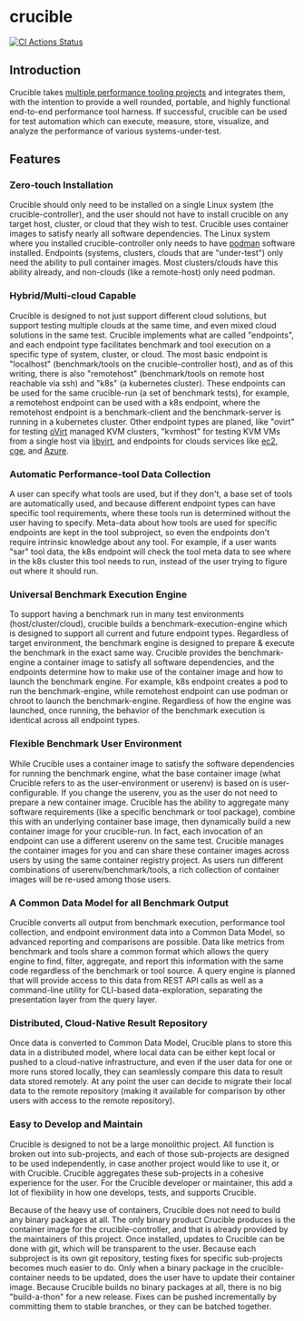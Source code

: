 # crucible

[![CI Actions Status](https://github.com/perftool-incubator/crucible/workflows/CI/badge.svg)](https://github.com/perftool-incubator/crucible/actions)

## Introduction

Crucible takes [multiple performance tooling projects](config/default_subprojects) and integrates them, with the intention to provide a well rounded, portable, and highly functional end-to-end performance tool harness. If successful, crucible can be used for test automation which can execute, measure, store, visualize, and analyze the performance of various systems-under-test.

## Features

### Zero-touch Installation

Crucible should only need to be installed on a single Linux system (the crucible-controller), and the user should not have to install crucible on any target host, cluster, or cloud that they wish to test. Crucible uses container images to satisfy nearly all software dependencies. The Linux system where you installed crucible-controller only needs to have [podman](https://podman.io) software installed. Endpoints (systems, clusters, clouds that are "under-test") only need the ability to pull container images. Most clusters/clouds have this ability already, and non-clouds (like a remote-host) only need podman.

### Hybrid/Multi-cloud Capable

Crucible is designed to not just support different cloud solutions, but support testing multiple clouds at the same time, and even mixed cloud solutions in the same test. Crucible implements what are called "endpoints", and each endpoint type facilitates benchmark and tool execution on a specific type of system, cluster, or cloud. The most basic endpoint is "localhost" (benchmark/tools on the crucible-controller host), and as of this writing, there is also "remotehost" (benchmark/tools on remote host reachable via ssh) and "k8s" (a kubernetes cluster). These endpoints can be used for the same crucible-run (a set of benchmark tests), for example, a remotehost endpoint can be used with a k8s endpoint, where the remotehost endpoint is a benchmark-client and the benchmark-server is running in a kubernetes cluster. Other endpoint types are planed, like "ovirt" for testing [oVirt](https://www.ovirt.org) managed KVM clusters, "kvmhost" for testing KVM VMs from a single host via [libvirt](https://libvirt.org), and endpoints for clouds services like [ec2](https://aws.amazon.com/ec2/), [cge](https://cloud.google.com/computeGCE), and [Azure](https://azure.microsoft.com).

### Automatic Performance-tool Data Collection

A user can specify what tools are used, but if they don't, a base set of tools are automatically used, and because different endpoint types can have specific tool requirements, where these tools run is determined without the user having to specify. Meta-data about how tools are used for specific endpoints are kept in the tool subproject, so even the endpoints don't require intrinsic knowledge about any tool. For example, if a user wants "sar" tool data, the k8s endpoint will check the tool meta data to see where in the k8s cluster this tool needs to run, instead of the user trying to figure out where it should run.

### Universal Benchmark Execution Engine

To support having a benchmark run in many test environments (host/cluster/cloud), crucible builds a benchmark-execution-engine which is designed to support all current and future endpoint types. Regardless of target environment, the benchmark engine is designed to prepare & execute the benchmark in the exact same way. Crucible provides the benchmark-engine a container image to satisfy all software dependencies, and the endpoints determine how to make use of the container image and how to launch the benchmark engine. For example, k8s endpoint creates a pod to run the benchmark-engine, while remotehost endpoint can use podman or chroot to launch the benchmark-engine. Regardless of how the engine was launched, once running, the behavior of the benchmark execution is identical across all endpoint types.

### Flexible Benchmark User Environment

While Crucible uses a container image to satisfy the software dependencies for running the benchmark engine, what the base container image (what Crucible refers to as the user-environment or userenv) is based on is user-configurable. If you change the userenv, you as the user do not need to prepare a new container image. Crucible has the ability to aggregate many software requirements (like a specific benchmark or tool package), combine this with an underlying container base image, then dynamically build a new container image for your crucible-run. In fact, each invocation of an endpoint can use a different userenv on the same test. Crucible manages the container images for you and can share these container images across users by using the same container registry project. As users run different combinations of userenv/benchmark/tools, a rich collection of container images will be re-used among those users.

### A Common Data Model for all Benchmark Output

Crucible converts all output from benchmark execution, performance tool collection, and endpoint environment data into a Common Data Model, so advanced reporting and comparisons are possible. Data like metrics from benchmark and tools share a common format which allows the query engine to find, filter, aggregate, and report this information with the same code regardless of the benchmark or tool source. A query engine is planned that will provide access to this data from REST API calls as well as a command-line utility for CLI-based data-exploration, separating the presentation layer from the query layer.

### Distributed, Cloud-Native Result Repository

Once data is converted to Common Data Model, Crucible plans to store this data in a distributed model, where local data can be either kept local or pushed to a cloud-native infrastructure, and even if the user data for one or more runs stored locally, they can seamlessly compare this data to result data stored remotely. At any point the user can decide to migrate their local data to the remote repository (making it available for comparison by other users with access to the remote repository).

### Easy to Develop and Maintain

Crucible is designed to not be a large monolithic project. All function is broken out into sub-projects, and each of those sub-projects are designed to be used independently, in case another project would like to use it, or with Crucible. Crucible aggregates these sub-projects in a cohesive experience for the user. For the Crucible developer or maintainer, this add a lot of flexibility in how one develops, tests, and supports Crucible.

Because of the heavy use of containers, Crucible does not need to build any binary packages at all. The only binary product Crucible produces is the container image for the crucible-controller, and that is already provided by the maintainers of this project. Once installed, updates to Crucible can be done with git, which will be transparent to the user. Because each subproject is its own git repository, testing fixes for specific sub-projects becomes much easier to do. Only when a binary package in the crucible-container needs to be updated, does the user have to update their container image. Because Crucible builds no binary packages at all, there is no big "build-a-thon" for a new release. Fixes can be pushed incrementally by committing them to stable branches, or they can be batched together.
